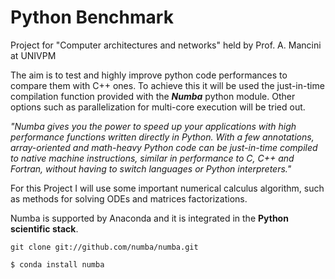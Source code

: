 # Python Benchmark

Project for "Computer architectures and networks" held by Prof. A. Mancini at UNIVPM

The aim is to test and highly improve python code performances to compare them with C++ ones.
To achieve this it will be used the just-in-time compilation function provided with the ***Numba*** python module. Other options such as parallelization for multi-core execution will be tried out.

*"Numba gives you the power to speed up your applications with high performance functions written directly in Python. With a few annotations, array-oriented and math-heavy Python code can be just-in-time compiled to native machine instructions, similar in performance to C, C++ and Fortran, without having to switch languages or Python interpreters."*

For this Project I will use some important numerical calculus algorithm, such as methods for solving ODEs and matrices factorizations.

Numba is supported by Anaconda and it is integrated in the **Python scientific stack**.

```
git clone git://github.com/numba/numba.git
```
```
$ conda install numba
```
